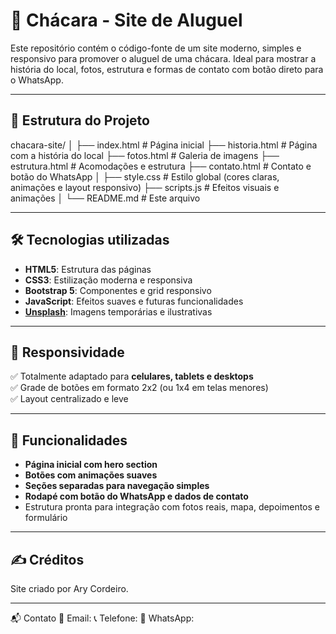 # 🌿 Chácara - Site de Aluguel

Este repositório contém o código-fonte de um site moderno, simples e responsivo para promover o aluguel de uma chácara. Ideal para mostrar a história do local, fotos, estrutura e formas de contato com botão direto para o WhatsApp.

---

## 📂 Estrutura do Projeto

chacara-site/
│
├── index.html # Página inicial
├── historia.html # Página com a história do local
├── fotos.html # Galeria de imagens
├── estrutura.html # Acomodações e estrutura
├── contato.html # Contato e botão do WhatsApp
│
├── style.css # Estilo global (cores claras, animações e layout responsivo)
├── scripts.js # Efeitos visuais e animações
│
└── README.md # Este arquivo

---

## 🛠 Tecnologias utilizadas

- **HTML5**: Estrutura das páginas
- **CSS3**: Estilização moderna e responsiva
- **Bootstrap 5**: Componentes e grid responsivo
- **JavaScript**: Efeitos suaves e futuras funcionalidades
- **[Unsplash](https://unsplash.com)**: Imagens temporárias e ilustrativas

---

## 📱 Responsividade

✅ Totalmente adaptado para **celulares, tablets e desktops**  
✅ Grade de botões em formato 2x2 (ou 1x4 em telas menores)  
✅ Layout centralizado e leve

---

## 🧩 Funcionalidades

- **Página inicial com hero section**
- **Botões com animações suaves**
- **Seções separadas para navegação simples**
- **Rodapé com botão do WhatsApp e dados de contato**
- Estrutura pronta para integração com fotos reais, mapa, depoimentos e formulário

---

## ✍️ Créditos
Site criado por Ary Cordeiro.

---

📬 Contato
📧 Email: 
📞 Telefone: 
💬 WhatsApp: 
